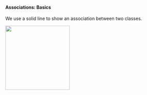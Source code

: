<link rel="stylesheet" href="{{baseUrl}}/css/textbook.css">

<div class="website-content">

#### Associations: Basics

<div id="main">

We use a solid line to show an association between two classes.

<img src="{{baseUrl}}/uml/classDiagrams/associations/basics/images/basic.png" height="200" />
<p/>

<!-- extras ------------------------------------------------------------------------------------ -->

<panel header=":paperclip: Extras" expandable type="seamless" expanded>

  <panel header=":mortar_board: Learning Outcomes" expandable type="seamless">
    <include src="exercises.md" />
  </panel>

  <panel header=":package: Resources" expandable type="seamless">
    <include src="resources.md" />
  </panel>

</panel>

</div>
</div>
